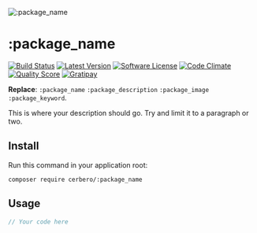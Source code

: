![](:package_image ":package_name")
# :package_name

[![Build Status](https://img.shields.io/travis/cerbero90/:package_name/master.svg?style=flat-square)](https://travis-ci.org/cerbero90/:package_name)
[![Latest Version](https://img.shields.io/github/release/cerbero90/:package_name.svg?style=flat-square)](https://github.com/cerbero90/:package_name/releases)
[![Software License](https://img.shields.io/badge/license-MIT-brightgreen.svg?style=flat-square)](LICENSE.md)
[![Code Climate](https://img.shields.io/codeclimate/github/cerbero90/:package_name.svg?style=flat-square)](https://codeclimate.com/github/cerbero90/:package_name)
[![Quality Score](https://img.shields.io/scrutinizer/g/cerbero90/:package_name.svg?style=flat-square)](https://scrutinizer-ci.com/g/cerbero90/:package_name)
[![Gratipay](https://img.shields.io/gratipay/cerbero.svg?style=flat-square)](https://gratipay.com/cerbero/)

**Replace**: ```:package_name``` ```:package_description``` ```:package_image``` ```:package_keyword```.

This is where your description should go. Try and limit it to a paragraph or two.

## Install

Run this command in your application root:

```
composer require cerbero/:package_name
```

## Usage

``` php
// Your code here
```
